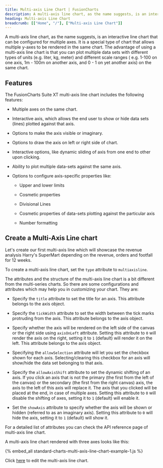 ```yaml
---
title: Multi-axis Line Chart | FusionCharts
description: A multi-axis line chart, as the name suggests, is an interactive line chart that can be configured for multiple axes.
heading: Multi-axis Line Chart
breadcrumb: [["Home", "/"], ["Multi-axis Line Chart"]]
---
```


A multi-axis line chart, as the name suggests, is an interactive line chart that can be configured for multiple axes. It is a special type of chart that allows multiple y-axes to be rendered in the same chart. The advantage of using a multi-axis line chart is that you can plot multiple data sets with different types of units (e.g. liter, kg, meter) and different scale ranges ( e.g. 1-100 on one axis, 1m - 100m on another axis, and 0 - 1 on yet another axis) on the same chart.

## Features

The FusionCharts Suite XT multi-axis line chart includes the following features:

* Multiple axes on the same chart.

* Interactive axis, which allows the end user to show or hide data sets (lines) plotted against that axis.

* Options to make the axis visible or imaginary.

* Options to draw the axis on left or right side of chart.

* Interactive options, like dynamic sliding of axis from one end to other upon clicking.

* Ability to plot multiple data-sets against the same axis.

* Options to configure axis-specific properties like:

    * Upper and lower limits

    * Cosmetic properties

    * Divisional Lines

    * Cosmetic properties of data-sets plotting against the particular axis

    * Number formatting

## Create a Multi-Axis Line chart

Let's create our first multi-axis line which will showcase the revenue analysis Harry's SuperMart depending on the revenue, orders and footfall for 12 weeks. 

To create a multi-axis line chart, set the `type` attribute to `multiaxisline`.

The attributes and the structure of the multi-axis line chart is a bit different from the multi-series charts. So there are some configurations and attributes which may help you in customizing your chart. They are:

* Specify the `title` attribute to set the title for an axis. This attribute belongs to the axis object. 

* Specify the `tickWidth` attribute to set the width between the tick marks protruding from the axis. This attribute belongs to the axis object.

* Specify whether the axis will be rendered on the left side of the canvas or the right side using `axisOnLeft` attribute. Setting this attribute to `0` will render the axis on the right, setting it to `1` (default) will render it on the left. This attribute belongs to the axis object.

* Specifying the `allowSelection` attribute will let you set the checkbox shown for each axis. Selecting/clearing this checkbox for an axis will show/hide the data set belonging to that axis.

* Specify the `allowAxisShift` attribute to set the dynamic shifting of an axis. If you click an axis that is not the primary (the first from the left of the canvas) or the secondary (the first from the right canvas) axis, the axis to the left of this axis will replace it. The axis that you clicked will be placed at the end, in case of multiple axes. Setting this attribute to `0` will disable the shifting of axes, setting it to `1` (default) will enable it.

* Set the `showAxis` attribute to specify whether the axis will be shown or hidden (referred to as an imaginary axis). Setting this attribute to `0` will hide the axis, setting it to `1` (default) will show it.

For a detailed list of attributes you can check the API reference page of multi-axis line chart.

A multi-axis line chart rendered with three axes looks like this:

{% embed_all standard-charts-multi-axis-line-chart-example-1.js %}

Click [here](http://jsfiddle.net/fusioncharts/aPHB5/) to edit the multi-axis line chart.